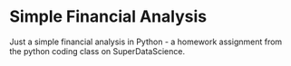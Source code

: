# Simple Financial Analysis


Just a simple financial analysis in Python - a homework assignment from the python coding class on SuperDataScience.

